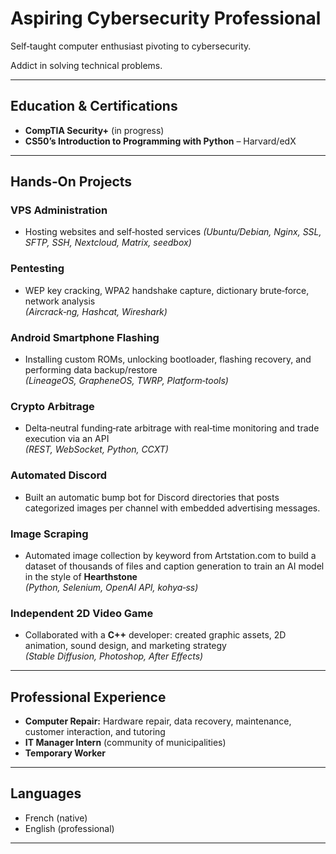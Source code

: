# Aspiring Cybersecurity Professional

Self‑taught computer enthusiast pivoting to cybersecurity.  

Addict in solving technical problems.  

---

## Education & Certifications
- **CompTIA Security+** (in progress)  
- **CS50’s Introduction to Programming with Python** – Harvard/edX  

---

## Hands‑On Projects
### VPS Administration 
- Hosting websites and self‑hosted services *(Ubuntu/Debian, Nginx, SSL, SFTP, SSH, Nextcloud, Matrix, seedbox)*  

### Pentesting 
- WEP key cracking, WPA2 handshake capture, dictionary brute‑force, network analysis  
  *(Aircrack‑ng, Hashcat, Wireshark)*  

### Android Smartphone Flashing 
- Installing custom ROMs, unlocking bootloader, flashing recovery, and performing data backup/restore  
  *(LineageOS, GrapheneOS, TWRP, Platform‑tools)*  

### Crypto Arbitrage 
- Delta‑neutral funding‑rate arbitrage with real‑time monitoring and trade execution via an API  
  *(REST, WebSocket, Python, CCXT)*  

### Automated Discord 
- Built an automatic bump bot for Discord directories that posts categorized images per channel with embedded advertising messages.  

### Image Scraping 
- Automated image collection by keyword from Artstation.com to build a dataset of thousands of files and caption generation to train an AI model in the style of **Hearthstone**  
  *(Python, Selenium, OpenAI API, kohya‑ss)*  

### Independent 2D Video Game 
- Collaborated with a **C++** developer: created graphic assets, 2D animation, sound design, and marketing strategy  
  *(Stable Diffusion, Photoshop, After Effects)*  

---

## Professional Experience
- **Computer Repair:** Hardware repair, data recovery, maintenance, customer interaction, and tutoring  
- **IT Manager Intern** (community of municipalities)  
- **Temporary Worker**  

---

## Languages
- French (native)  
- English (professional)  

---
